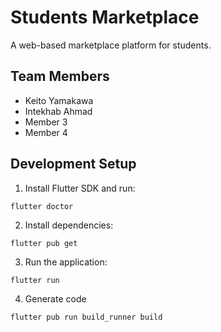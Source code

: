 # Students Marketplace

A web-based marketplace platform for students.

## Team Members

- Keito Yamakawa
- Intekhab Ahmad
- Member 3
- Member 4

## Development Setup

1. Install Flutter SDK and run:
```
flutter doctor
```
2. Install dependencies:
```
flutter pub get
```
3. Run the application:
```
flutter run
```
4. Generate code
```
flutter pub run build_runner build
```
